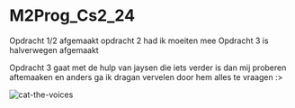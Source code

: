 # M2Prog_Cs2_24

Opdracht 1/2 afgemaakt
opdracht 2 had ik moeiten mee
Opdracht 3 is halverwegen afgemaakt

Opdracht 3 gaat met de hulp van jaysen die iets verder is dan mij proberen aftemaaken en anders ga ik dragan vervelen door hem alles te vraagen  :>

![cat-the-voices](https://github.com/user-attachments/assets/d9010782-019e-4318-9807-a404fe421f1f)

